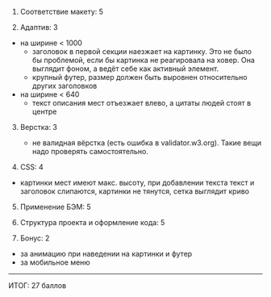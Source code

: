 1. Соответствие макету: 5

2. Адаптив: 3
  - на ширине < 1000 
    - заголовок в первой секции наезжает на картинку. Это не было бы проблемой, если бы картинка не реагировала на ховер. Она выглядит фоном, а ведёт себе как активный элемент.
    - крупный футер, размер должен быть выровнен относительно других заголовков
  - на ширине < 640
  	- текст описания мест отъезжает влево, а цитаты людей стоят в центре

3. Верстка: 3
	- не валидная вёрстка (есть ошибка в validator.w3.org). Такие вещи надо проверять самостоятельно.

4. CSS: 4
  - картинки мест имеют макс. высоту, при добавлении текста текст и заголовок слипаются, картинки не тянутся, сетка выглядит криво

5. Применение БЭМ: 5

6. Структура проекта и оформление кода: 5

7. Бонус: 2
  - за анимацию при наведении на картинки и футер
  - за мобильное меню

---
ИТОГ: 27 баллов
